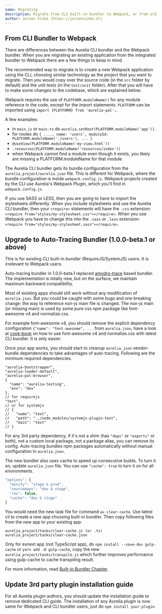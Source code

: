 ```yaml
---
name: Migrating
description: Migrate from CLI built-in bundler to Webpack, or from old built-in bundler to new auto-tracing bundler.
author: Jeroen Vinke (https://jeroenvinke.nl)
---
```


## From CLI Bundler to Webpack

There are differences between the Aurelia CLI bundler and the Webpack bundler. When you are migrating an existing application from the integrated bundler to Webpack there are a few things to keep in mind.

The recommended way to migrate is to create a new Webpack application using the CLI, choosing similar technology as the project that you want to migrate. Then you would copy over the source code (in the `src` folder by default) and the unit tests (in the `test/unit` folder). After that you will have to make some changes to the codebase, which are explained below.

Webpack requires the use of `PLATFORM.moduleName()` for any module reference in the code, except for the import statements. `PLATFORM` can be imported using `import {PLATFORM} from 'aurelia-pal';`.

A few examples:
- in `main.js` or `main.ts` do `aurelia.setRoot(PLATFORM.moduleName('app'))`.
- for routes do `{ ...., name: 'users', moduleId: PLATFORM.moduleName('./users'), ... }`
- `@useView(PLATFORM.moduleName('my-view.html'))`
- `.resources(PLATFORM.moduleName('resources/index'))`
- when Webpack cannot find a module even though it exists, you likely are missing a PLATFORM.moduleName for that module

The Aurelia CLI bundler gets its bundle configuration from the `aurelia_project/aurelia.json` file. This is different for Webpack, where the bundle configuration is inside `webpack.config.js`. Webpack projects created by the CLI use Aurelia's Webpack Plugin, which you'll find in `webpack.config.js`.

If you use SASS or LESS, then you are going to have to import the stylesheets differently. When you include stylesheets and use the Aurelia CLI bundler, then your `<require>` statements will have the `.css` extension: `<require from="styles/my-stylesheet.css"></require>`. When you use Webpack you have to change this into the `.sass` or `.less` extension: `<require from="styles/my-stylesheet.sass"></require>`.

## Upgrade to Auto-Tracing Bundler (1.0.0-beta.1 or above)

This is for existing CLI built-in bundler (RequireJS/SystemJS) users. It is irrelevant to Webpack users.

Auto-tracing bundler in 1.0.0-beta.1 replaced [amodro-trace](https://github.com/amodrojs/amodro-trace) based bundler. The implementation is totally new, but on the surface, we maintain maximum backward compatibility.

Most of existing apps should still work without any modification of `aurelia.json`. But you could be caught with some bugs and one breaking change: the way to reference non-js main file is changed. The non-js main (or missing main) is used by some pure css npm package like font-awesome v4 and normalize.css.

For example font-awesome v4, you should remove the explicit dependency configuration `{"name": "font-awesome", ...` from `aurelia.json`, have a look at [cook-book](/docs/cli/cli-bundler/cook-book) on how to use font-awesome v4 and normalize.css with latest CLI bundler. It is only easier.

Once your app works, you should start to cleanup `aurelia.json` vendor-bundle dependencies to take advantages of auto-tracing. Following are the minimum required dependencies.

```
"aurelia-bootstrapper",
"aurelia-loader-default",
"aurelia-pal-browser",
{
  "name": "aurelia-testing",
  "env": "dev"
},
// for requirejs
"text",
// or for systemjs
// {
//   "name": "text",
//   "path": "../node_modules/systemjs-plugin-text",
//   "main": "text"
// }
```

For any 3rd party dependency, if it's not a shim (has `"deps"` or `"exports"` or both), not a custom local package, not a package alias, you can remove its config. Auto-tracing bundles npm packages automatically without manual configuration in `aurelia.json`.

The new bundler also uses cache to speed up consecutive builds. To turn it on, update `aurelia.json` file. You can use `"cache": true` to turn it on for all environments.
```javascript
"options": {
  "minify": "stage & prod",
  "sourcemaps": "dev & stage",
  "rev": false,
  "cache": "dev & stage"
}
```

You would need the new task file for command `au clear-cache`. Use latest cli to create a new app choosing built-in bundler. Then copy following files from the new app to your existing app:
```
aurelia_project/tasks/clear-cache.js (or .ts)
aurelia_project/tasks/clear-cache.json
```
Only for esnext app (not TypeScript app), do `npm install --save-dev gulp-cache` or `yarn add -D gulp-cache`, copy the new `aurelia_project/tasks/transpile.js` which further improves performance using gulp-cache to cache transpiling result.

For more information, read [Built-in Bundler Chapter](/docs/cli/cli-bundler).

## Update 3rd party plugin installation guide

For all Aurelia plugin authors, you should update the installation guide to remove dedicated CLI guide. The installation of any Aurelia plugin is now same for Webpack and CLI bundler users, just do `npm install your-plugin`.

